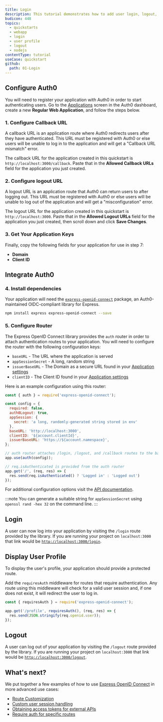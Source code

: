 ```yaml
---
title: Login
description: This tutorial demonstrates how to add user login, logout, and profile to a Node.js Express application.
budicon: 448
topics:
  - quickstarts
  - webapp
  - login
  - user profile
  - logout
  - nodejs
contentType: tutorial
useCase: quickstart
github:
  path: 01-Login
---
```

<!-- markdownlint-disable MD002 MD041 -->

## Configure Auth0

You will need to register your application with Auth0 in order to start authenticating users. Go to the [Applications](${manage_url}/#/applications) screen in the Auth0 dashboard, create a new **Regular Web Application**, and follow the steps below.

### 1. Configure Callback URL

A callback URL is an application route where Auth0 redirects users after they have authenticated. This URL must be registered with Auth0 or else users will be unable to log in to the application and will get a "Callback URL mismatch" error.

The callback URL for the application created in this quickstart is `http://localhost:3000/callback`. Paste that in the **Allowed Callback URLs** field for the application you just created.

### 2. Configure logout URL

A logout URL is an application route that Auth0 can return users to after logging out. This URL must be registered with Auth0 or else users will be unable to log out of the application and will get a "misconfiguration" error.

The logout URL for the application created in this quickstart is `http://localhost:3000`. Paste that in the **Allowed Logout URLs** field for the application you just created, then scroll down and click **Save Changes**.

### 3. Get Your Application Keys

Finally, copy the following fields for your application for use in step 7:

* **Domain**
* **Client ID**

## Integrate Auth0
### 4. Install dependencies
Your application will need the [`express-openid-connect`](https://github.com/auth0/express-openid-connect) package, an Auth0-maintained OIDC-compliant library for Express.

```sh
npm install express express-openid-connect --save
```

### 5. Configure Router
The Express OpenID Connect library provides the `auth` router in order to attach authentication routes to your application. You will need to configure the router with the following configuration keys:

- `baseURL` - The URL where the application is served
- `appSessionSecret` - A long, random string
- `issuerBaseURL`  - The Domain as a secure URL found in your [Application settings](${manage_url}/#/applications/${account.clientId}/settings)
- `clientID` - The Client ID found in your [Application settings](${manage_url}/#/applications/${account.clientId}/settings)

Here is an example configuration using this router:

```js
const { auth } = require('express-openid-connect');

const config = {
  required: false,
  auth0Logout: true,
  appSession: {
    secret: 'a long, randomly-generated string stored in env'
  },
  baseURL: 'http://localhost:3000',
  clientID: '${account.clientId}',
  issuerBaseURL: 'https://${account.namespace}',
};

// auth router attaches /login, /logout, and /callback routes to the baseURL
app.use(auth(config));

// req.isAuthenticated is provided from the auth router
app.get('/', (req, res) => {
  res.send(req.isAuthenticated() ? 'Logged in' : 'Logged out')
});
```

For additional configuration options visit the [API documentation](https://github.com/auth0/express-openid-connect/blob/master/API.md).

:::note
You can generate a suitable string for `appSessionSecret` using `openssl rand -hex 32` on the command line.
:::

## Login
A user can now log into your application by visiting the `/login` route provided by the library. If you are running your project on `localhost:3000` that link would be [`http://localhost:3000/login`](http://localhost:3000/login).

## Display User Profile
To display the user's profile, your application should provide a protected route.

Add the `requiresAuth` middleware for routes that require authentication.  Any route using this middleware will check for a valid user session and, if one does not exist, it will redirect the user to log in.

```js
const { requiresAuth } = require('express-openid-connect');

app.get('/profile', requiresAuth(), (req, res) => {
  res.send(JSON.stringify(req.openid.user));
});
```

## Logout
A user can log out of your application by visiting the `/logout` route provided by the library. If you are running your project on `localhost:3000` that link would be [`http://localhost:3000/logout`](http://localhost:3000/logout).

## What's next?
We put together a few examples of how to use [Express OpenID Connect](https://github.com/auth0/express-openid-connect) in more advanced use cases:

* [Route Customization](https://github.com/auth0/express-openid-connect/blob/master/EXAMPLES.md#3-route-customization)
* [Custom user session handling](https://github.com/auth0/express-openid-connect/blob/master/EXAMPLES.md#4-custom-user-session-handling)
* [Obtaining access tokens for external APIs](https://github.com/auth0/express-openid-connect/blob/master/EXAMPLES.md#5-obtaining-and-storing-access-tokens-to-call-external-apis)
* [Require auth for specific routes](https://github.com/auth0/express-openid-connect/blob/master/EXAMPLES.md#2-require-authentication-for-specific-routes)

